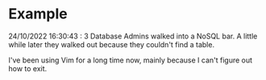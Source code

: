 # Example

<!-- replace-with-date starts -->
24/10/2022 16:30:43 : 3 Database Admins walked into a NoSQL bar. A little while later they walked out because they couldn't find a table.
<!-- replace-with-date ends -->

<!-- replace-with-joke starts -->
I've been using Vim for a long time now, mainly because I can't figure out how to exit.
<!-- replace-with-joke ends -->